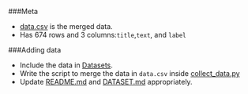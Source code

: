 ###Meta

- [data.csv](/data.csv) is the merged data.
- Has 674 rows and 3 columns:`title`,`text`, and `label`

###Adding data

- Include the data in [Datasets](/Datasets).
- Write the script to merge the data in `data.csv` inside [collect_data.py](/collect_data.py)
- Update [README.md](/README.md) and [DATASET.md](DATASET.md) appropriately.
